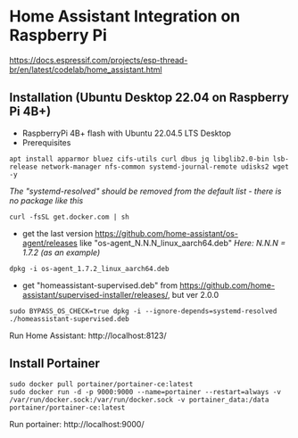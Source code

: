 # Home Assistant Integration on Raspberry Pi
https://docs.espressif.com/projects/esp-thread-br/en/latest/codelab/home_assistant.html  

## Installation (Ubuntu Desktop 22.04 on Raspberry Pi 4B+)
- RaspberryPi 4B+ flash with Ubuntu 22.04.5 LTS Desktop
- Prerequisites
~~~
apt install apparmor bluez cifs-utils curl dbus jq libglib2.0-bin lsb-release network-manager nfs-common systemd-journal-remote udisks2 wget -y
~~~
*The "systemd-resolved" should be removed from the default list - there is no package like this*
~~~
curl -fsSL get.docker.com | sh
~~~
- get the last version https://github.com/home-assistant/os-agent/releases like "os-agent_N.N.N_linux_aarch64.deb"
*Here: N.N.N = 1.7.2 (as an example)*
~~~
dpkg -i os-agent_1.7.2_linux_aarch64.deb
~~~
- get "homeassistant-supervised.deb" from https://github.com/home-assistant/supervised-installer/releases/, but ver 2.0.0
~~~
sudo BYPASS_OS_CHECK=true dpkg -i --ignore-depends=systemd-resolved ./homeassistant-supervised.deb
~~~
Run Home Assistant: http://localhost:8123/  

## Install Portainer
~~~
sudo docker pull portainer/portainer-ce:latest
sudo docker run -d -p 9000:9000 --name=portainer --restart=always -v /var/run/docker.sock:/var/run/docker.sock -v portainer_data:/data portainer/portainer-ce:latest
~~~
Run portainer: http://localhost:9000/  
